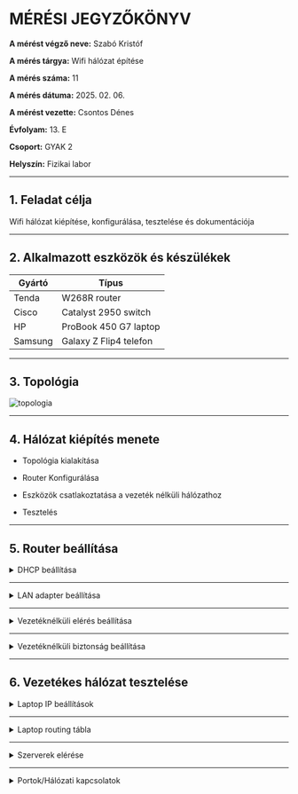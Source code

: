 
# MÉRÉSI JEGYZŐKÖNYV

**A mérést végző neve:** Szabó Kristóf 

**A mérés tárgya:** Wifi hálózat építése

**A mérés száma:**  11

**A mérés dátuma:** 2025. 02. 06.

**A mérést vezette:** Csontos Dénes 

**Évfolyam:** 13. E

**Csoport:** GYAK 2

**Helyszín:** Fizikai labor

---

## 1. Feladat célja

Wifi hálózat kiépítése, konfigurálása, tesztelése és dokumentációja

---

## 2. Alkalmazott eszközök és készülékek

| Gyártó                | Típus                  |
| --------------------- | ---------------------- |
| Tenda                 | W268R router           |
| Cisco                 | Catalyst 2950 switch   |
| HP                    | ProBook 450 G7 laptop  |
| Samsung               | Galaxy Z Flip4 telefon |

---

## 3. Topológia

![topologia](https://github.com/user-attachments/assets/0ff3781e-2c88-4cdc-9d68-35ef041514a2)

---

## 4. Hálózat kiépítés menete

- Topológia kialakítása

- Router Konfigurálása

- Eszközök csatlakoztatása a vezeték nélküli hálózathoz

- Tesztelés

---

## 5. Router beállítása
<details>
      
<summary> DHCP beállítása </summary>

**A DHCP a 192.168.1.192/26 tartomány első 10 IP címét osztja ki. (192.168.1.193-202)**

![dhcp](https://github.com/user-attachments/assets/fea3b8bc-5616-48cc-9677-766e511a81e5)

</details>

---

<details>

<summary> LAN adapter beállítása </summary>

**A router statikusan kapja a 192.168.1.254 IP címet**

![lan](https://github.com/user-attachments/assets/cb03bc48-9f1b-43e8-ad84-f6b5b7baa3c2)

</details>

---

<details>

<summary> Vezetéknélküli elérés beállítása </summary>

**A vezetéknélküli eléréshez a router SSID-je: vendeg1**
         
![ssid](https://github.com/user-attachments/assets/42b36634-058b-489f-9bc4-96d583d59e04)

</details>

---
 
<details>
                        
<summary> Vezetéknélküli biztonság beállítása </summary>

**A vezetéknélküli elérés védelméhez WPA2-PSK lett állítva AES algoritmussal.
A jelszó:abcd12341.**

![wirelesssec](https://github.com/user-attachments/assets/dfc3bf66-7b89-4855-b2fc-c1c98e56e217)

</details>
                        
---

## 6. Vezetékes hálózat tesztelése

<details>
  
<summary>Laptop IP beállítások</summary>

**IP lekérés:**

![ipkeres](https://github.com/user-attachments/assets/da740052-c07c-49fe-912e-18183ccde06c)

---

**IP eldobás:**

![ipeldobas](https://github.com/user-attachments/assets/e3deb20a-bd84-4f43-9535-a1442b408923)

---

**IP újrakérés:**

![ipujra](https://github.com/user-attachments/assets/cbeaa007-8e1a-4ed9-a1dd-6c8bf31c991a)

</details>

---

<details>
  
<summary>Laptop routing tábla</summary>

**IPv4**

![ipv4routing](https://github.com/user-attachments/assets/6605767e-bf1b-47d3-9989-1232683cb22b)

---

**IPv6**

![ipv6routing](https://github.com/user-attachments/assets/76fb6da6-438c-40eb-b14c-bb60a2171ce7)


</details>

---

<details>
  
<summary>Szerverek elérése</summary>

**Microsoft ping**

![microsoftping](https://github.com/user-attachments/assets/d5f3b25e-b59b-454d-b2e2-92047a011dd8)

---

**Ipon tracert**

![ipontrace](https://github.com/user-attachments/assets/d88dd51f-ffbf-4fd2-9954-7b2e539206c9)


</details>

---

<details>
  
<summary>Portok/Hálózati kapcsolatok</summary>

**Használt portok listája**
    <details>
    C:\WINDOWS\system32>netstat -a

Active Connections

  Proto  Local Address          Foreign Address        State
  
  TCP    0.0.0.0:135            Fizikai-01:0           LISTENING
  
  TCP    0.0.0.0:445            Fizikai-01:0           LISTENING
  
  TCP    0.0.0.0:5040           Fizikai-01:0           LISTENING
  
  TCP    0.0.0.0:5357           Fizikai-01:0           LISTENING
  
  TCP    0.0.0.0:7680           Fizikai-01:0           LISTENING
  
  TCP    0.0.0.0:11100          Fizikai-01:0           LISTENING
  
  TCP    0.0.0.0:49664          Fizikai-01:0           LISTENING
  
  TCP    0.0.0.0:49665          Fizikai-01:0           LISTENING
  
  TCP    0.0.0.0:49666          Fizikai-01:0           LISTENING
  
  TCP    0.0.0.0:49667          Fizikai-01:0           LISTENING
  
  TCP    0.0.0.0:49668          Fizikai-01:0           LISTENING
  
  TCP    0.0.0.0:49669          Fizikai-01:0           LISTENING
  
  TCP    0.0.0.0:49671          Fizikai-01:0           LISTENING
  
  TCP    127.0.0.1:11200        Fizikai-01:0           LISTENING
  
  TCP    127.0.0.1:11300        Fizikai-01:0           LISTENING
  
  TCP    127.0.0.1:11300        Fizikai-01:62916       ESTABLISHED
  
  TCP    127.0.0.1:62916        Fizikai-01:11300       ESTABLISHED
  
  TCP    192.168.1.193:139      Fizikai-01:0           LISTENING
  
  TCP    192.168.1.193:54743    20.199.120.151:https   ESTABLISHED
  
  TCP    192.168.1.193:57645    bud02s33-in-f10:https  TIME_WAIT
  
  TCP    192.168.1.193:57646    bud02s43-in-f14:https  TIME_WAIT
  
  TCP    192.168.1.193:57647    Festo-04:ms-do         ESTABLISHED
  
  TCP    192.168.1.193:57650    bud02s41-in-f14:https  TIME_WAIT
  
  TCP    192.168.1.193:57675    bud02s43-in-f10:https  ESTABLISHED
  
  TCP    192.168.1.193:57676    bud02s43-in-f10:https  ESTABLISHED
  
  TCP    192.168.1.193:57678    bud02s34-in-f3:https   ESTABLISHED
  
  TCP    192.168.1.193:57683    bud02s39-in-f10:https  ESTABLISHED
  
  TCP    192.168.1.193:57684    LenovoSRV:epmap        TIME_WAIT
  
  TCP    192.168.1.193:57685    LenovoSRV:49668        TIME_WAIT
  
  TCP    192.168.1.193:57686    204.79.197.239:https   ESTABLISHED
  
  TCP    192.168.1.193:57690    bud02s34-in-f10:https  ESTABLISHED
  
  TCP    192.168.1.193:57691    FujitsuSRV:microsoft-ds  ESTABLISHED
  
  TCP    192.168.1.193:57692    Degem-01:ms-do         SYN_SENT
  
  TCP    192.168.1.193:63127    bud02s34-in-f3:https   ESTABLISHED
  
  TCP    192.168.1.193:63132    ham02s13-in-f10:https  ESTABLISHED
  
  TCP    192.168.1.193:63133    ham02s13-in-f10:https  ESTABLISHED
  
  TCP    192.168.1.193:63143    a23-40-158-218:http    ESTABLISHED
  
  TCP    192.168.1.193:63196    ham02s13-in-f10:https  TIME_WAIT
  
  TCP    192.168.56.1:139       Fizikai-01:0           LISTENING
  
  TCP    [::]:135               Fizikai-01:0           LISTENING
  
  TCP    [::]:445               Fizikai-01:0           LISTENING
  
  TCP    [::]:5357              Fizikai-01:0           LISTENING
  
  TCP    [::]:7680              Fizikai-01:0           LISTENING
  
  TCP    [::]:11100             Fizikai-01:0           LISTENING
  
  TCP    [::]:49664             Fizikai-01:0           LISTENING
  
  TCP    [::]:49665             Fizikai-01:0           LISTENING
  
  TCP    [::]:49666             Fizikai-01:0           LISTENING
  
  TCP    [::]:49667             Fizikai-01:0           LISTENING
  
  TCP    [::]:49668             Fizikai-01:0           LISTENING
  
  TCP    [::]:49669             Fizikai-01:0           LISTENING
  
  TCP    [::]:49671             Fizikai-01:0           LISTENING
  
  TCP    [::1]:49670            Fizikai-01:0           LISTENING
  
  UDP    0.0.0.0:123            *:*
  
  UDP    0.0.0.0:3702           *:*
  
  UDP    0.0.0.0:3702           *:*
  
  UDP    0.0.0.0:5050           *:*
  
  UDP    0.0.0.0:5353           *:*
  
  UDP    0.0.0.0:5353           *:*
  
  UDP    0.0.0.0:5353           *:*
  
  UDP    0.0.0.0:5353           *:*
  
  UDP    0.0.0.0:5353           *:*
  
  UDP    0.0.0.0:5353           *:*
  
  UDP    0.0.0.0:5353           *:*
  
  UDP    0.0.0.0:5353           *:*
  
  UDP    0.0.0.0:5353           *:*
  
  UDP    0.0.0.0:5355           *:*
  
  UDP    0.0.0.0:54632          *:*
  
  UDP    127.0.0.1:1900         *:*
  
  UDP    127.0.0.1:49557        *:*
  
  UDP    127.0.0.1:50801        *:*
  
  UDP    127.0.0.1:58989        *:*
  
  UDP    127.0.0.1:62204        *:*
  
  UDP    192.168.1.193:137      *:*
  
  UDP    192.168.1.193:138      *:*
  
  UDP    192.168.1.193:1900     *:*
  
  UDP    192.168.1.193:2177     *:*
  
  UDP    192.168.1.193:49556    *:*
  
  UDP    192.168.56.1:137       *:*
  
  UDP    192.168.56.1:138       *:*
  
  UDP    192.168.56.1:1900      *:*
  
  UDP    192.168.56.1:2177      *:*
  
  UDP    192.168.56.1:49555     *:*
  
  UDP    [::]:123               *:*
  
  UDP    [::]:3702              *:*
  
  UDP    [::]:3702              *:*
  
  UDP    [::]:5353              *:*
  
  UDP    [::]:5353              *:*
  
  UDP    [::]:5353              *:*
  
  UDP    [::]:5353              *:*
  
  UDP    [::]:5353              *:*
  
  UDP    [::]:5355              *:*
  
  UDP    [::]:54633             *:*
  
  UDP    [::1]:1900             *:*
  
  UDP    [::1]:49554            *:*
  
  UDP    [fe80::1567:1f37:caa:4843%20]:1900  *:*
  
  UDP    [fe80::1567:1f37:caa:4843%20]:2177  *:*
  
  UDP    [fe80::1567:1f37:caa:4843%20]:49552  *:*
  
  UDP    [fe80::cf02:9cb2:81bb:f03a%16]:1900  *:*
  
  UDP    [fe80::cf02:9cb2:81bb:f03a%16]:2177  *:*
  
  UDP    [fe80::cf02:9cb2:81bb:f03a%16]:49553  *:*
  
    </details>

---

**Hálózati kapcsolatok**

![halozatikapcs](https://github.com/user-attachments/assets/3817051c-a162-40d9-b268-ee46980c6567)

</details>

---

<details>
  
  <summary>DNS beállítások aktualizálása</summary>

**DNS flush**

![flushdns](https://github.com/user-attachments/assets/29bffa03-bcb2-43de-beab-fbd4513848c4)

</details>

---

<details>
  
  <summary>Hálózati meghajtók</summary>

**Csatolt hálózati meghajtók listája**

![netuse](https://github.com/user-attachments/assets/9d349659-fbe7-4dbe-b620-0cd130c004a8)

</details>

---

<details>
  
  <summary>Ipon szerver</summary>

**Az Ipon szerver tartománynevének és IP címének lekérése**

![nslookup](https://github.com/user-attachments/assets/f744a2a8-9c35-45cd-9639-40cfcc0d959d)
  
</details>

---

<details>
  
  <summary>FQDN</summary>

**FQDN megjelenítése**

![netstat-f](https://github.com/user-attachments/assets/57e7caac-fc80-4326-9e8e-63918e55b57e)

</details>

---

## 7. Vezetéknélküli hálózat tesztelése

<details>
  
  <summary>Ping</summary>

  **Ping a laptopról a telefonra**

  ![pingtelefonra](https://github.com/user-attachments/assets/63bef912-4244-4f08-8218-f57692fb555b)

</details>

---

<details>
  
  <summary>WiFi tesztelés</summary>

  **WiFi analyzer (vendeg01)**
  
  ![Screenshot_20250206_102530_WiFi Analyzer](https://github.com/user-attachments/assets/8c9b5690-0077-4bd2-b4ca-047ba6dbae26)

  ---

**Internet sebesség teszt**

![Screenshot_20250206_102926_Chrome](https://github.com/user-attachments/assets/0d8e7fba-7218-4c6d-ab3a-f600cd51675b)
  
</details>

---
